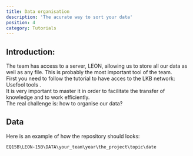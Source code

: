 ```yaml
---
title: Data organisation
description: 'The acurate way to sort your data'
position: 4
category: Tutorials
---
```


## Introduction:
The team has access to a server, LEON, allowing us to store all our data as well as any file. This is probably the most important tool of the team.  
First you need to follow the tutorial to have acces to the LKB network: <NuxtLink to="/Starting Package/Tools"> Usefool tools </NuxtLink>.  
It is very important to master it in order to facilitate the transfer of knowledge and to work efficiently.  
The real challenge is: how to organise our data?

## Data
Here is an example of how the repository should looks:
  ```bash
  EQ15B\LEON-15B\DATA\your_team\year\the_project\topic\date
  ```

  </code-block>

